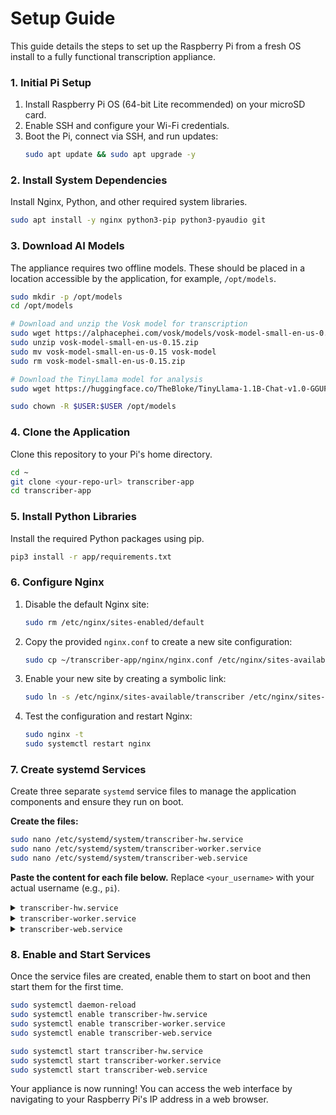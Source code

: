 # Setup Guide

This guide details the steps to set up the Raspberry Pi from a fresh OS install to a fully functional transcription appliance.

### 1. Initial Pi Setup

1.  Install Raspberry Pi OS (64-bit Lite recommended) on your microSD card.
2.  Enable SSH and configure your Wi-Fi credentials.
3.  Boot the Pi, connect via SSH, and run updates:
    ```bash
    sudo apt update && sudo apt upgrade -y
    ```

### 2. Install System Dependencies

Install Nginx, Python, and other required system libraries.

```bash
sudo apt install -y nginx python3-pip python3-pyaudio git
```

### 3. Download AI Models

The appliance requires two offline models. These should be placed in a location accessible by the application, for example, `/opt/models`.

```bash
sudo mkdir -p /opt/models
cd /opt/models

# Download and unzip the Vosk model for transcription
sudo wget https://alphacephei.com/vosk/models/vosk-model-small-en-us-0.15.zip
sudo unzip vosk-model-small-en-us-0.15.zip
sudo mv vosk-model-small-en-us-0.15 vosk-model
sudo rm vosk-model-small-en-us-0.15.zip

# Download the TinyLlama model for analysis
sudo wget https://huggingface.co/TheBloke/TinyLlama-1.1B-Chat-v1.0-GGUF/resolve/main/tinyllama-1.1b-chat-v1.0.Q4_K_M.gguf

sudo chown -R $USER:$USER /opt/models
```

### 4. Clone the Application

Clone this repository to your Pi's home directory.

```bash
cd ~
git clone <your-repo-url> transcriber-app
cd transcriber-app
```

### 5. Install Python Libraries

Install the required Python packages using pip.

```bash
pip3 install -r app/requirements.txt
```

### 6. Configure Nginx

1.  Disable the default Nginx site:
    ```bash
    sudo rm /etc/nginx/sites-enabled/default
    ```
2.  Copy the provided `nginx.conf` to create a new site configuration:
    ```bash
    sudo cp ~/transcriber-app/nginx/nginx.conf /etc/nginx/sites-available/transcriber
    ```
3.  Enable your new site by creating a symbolic link:
    ```bash
    sudo ln -s /etc/nginx/sites-available/transcriber /etc/nginx/sites-enabled/
    ```
4.  Test the configuration and restart Nginx:
    ```bash
    sudo nginx -t
    sudo systemctl restart nginx
    ```

### 7. Create systemd Services

Create three separate `systemd` service files to manage the application components and ensure they run on boot.

**Create the files:**
```bash
sudo nano /etc/systemd/system/transcriber-hw.service
sudo nano /etc/systemd/system/transcriber-worker.service
sudo nano /etc/systemd/system/transcriber-web.service
```

**Paste the content for each file below.** Replace `<your_username>` with your actual username (e.g., `pi`).

<details>
<summary><code>transcriber-hw.service</code></summary>

```ini
[Unit]
Description=Transcriber Hardware Service
After=multi-user.target

[Service]
Type=simple
ExecStart=/usr/bin/python3 /home/<your_username>/transcriber-app/app/transcriber.py
Restart=on-failure
User=<your_username>

[Install]
WantedBy=multi-user.target
```
</details>

<details>
<summary><code>transcriber-worker.service</code></summary>

```ini
[Unit]
Description=Transcriber Worker Service
After=multi-user.target

[Service]
Type=simple
ExecStart=/usr/bin/python3 /home/<your_username>/transcriber-app/app/worker.py
Restart=on-failure
User=<your_username>

[Install]
WantedBy=multi-user.target
```
</details>

<details>
<summary><code>transcriber-web.service</code></summary>

```ini
[Unit]
Description=Transcriber Web Service (Flask)
After=network.target

[Service]
Type=simple
ExecStart=/usr/bin/python3 /home/<your_username>/transcriber-app/app/web_server.py
Restart=on-failure
User=<your_username>
WorkingDirectory=/home/<your_username>/transcriber-app/app

[Install]
WantedBy=multi-user.target
```
</details>

### 8. Enable and Start Services

Once the service files are created, enable them to start on boot and then start them for the first time.

```bash
sudo systemctl daemon-reload
sudo systemctl enable transcriber-hw.service
sudo systemctl enable transcriber-worker.service
sudo systemctl enable transcriber-web.service

sudo systemctl start transcriber-hw.service
sudo systemctl start transcriber-worker.service
sudo systemctl start transcriber-web.service
```

Your appliance is now running! You can access the web interface by navigating to your Raspberry Pi's IP address in a web browser.
